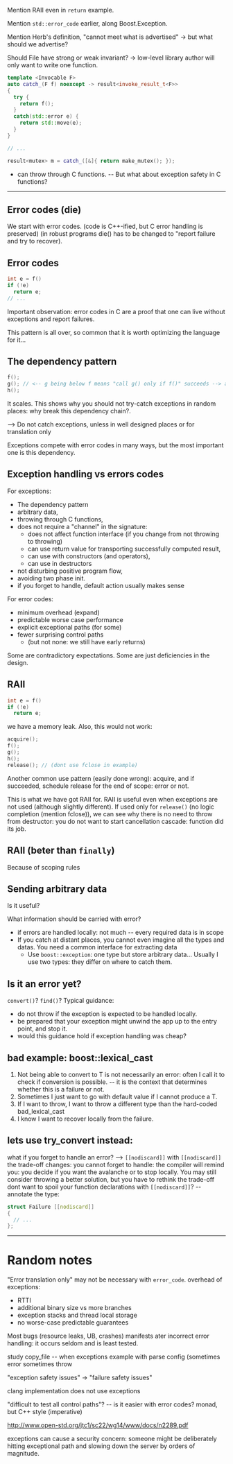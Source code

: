 Mention RAII even in `return` example.

Mention `std::error_code` earlier, along Boost.Exception.

Mention Herb's definition, "cannot meet what is advertised" -> but what should we advertise?

Should File have strong or weak invariant? -> low-level library author will only want to write one function. 

```c++
template <Invocable F>
auto catch_(F f) noexcept -> result<invoke_result_t<F>>
{
  try {
    return f();
  }
  catch(std::error e) {
    return std::move(e);
  }
}

// ...

result<mutex> m = catch_([&]{ return make_mutex(); });
```

+ can throw through C functions. -- But what about exception safety in C functions?

-------------


Error codes (die)
-----------------

We start with error codes. (code is C++-ified, but C error handling is preserved)
(in robust programs die() has to be changed to "report failure and try to recover).


Error codes
-----------------

```c++
int e = f()
if (!e)
  return e;
// ...
```

Important observation: error codes in C are a proof that one can live without exceptions and report failures.

This pattern is all over, so common that it is worth optimizing the language for it...


The dependency pattern
----------------------

```c++
f(); 
g(); // <-- g being below f means "call g() only if f()" succeeds --> an instruction dependency is set and understood by compiler
h();
```

It scales.
This shows why you should not try-catch exceptions in random places: why break this dependency chain?.

--> Do not catch exceptions, unless in well designed places or for translation only

Exceptions compete with error codes in many ways, but the most important one is this dependency.


Exception handling vs errors codes
----------------------------------

For exceptions:
* The dependency pattern
* arbitrary data,
* throwing through C functions,
* does not require a "channel" in the signature:
  * does not affect function interface (if you change from not  throwing to throwing)
  * can use return value for transporting successfully computed result,
  * can use with constructors (and operators),
  * can use in destructors
* not disturbing positive program flow,
* avoiding two phase init.
* if you forget to handle, default action usually makes sense

For error codes:
* minimum overhead (expand)
* predictable worse case performance
* explicit exceptional paths (for some)
* fewer surprising control paths
  * (but not none: we still have early returns)

Some are contradictory expectations. Some are just deficiencies in the design.


RAII
----

```c++
int e = f()
if (!e)
  return e;
```

we have a memory leak. Also, this would not work:

```c++
acquire();
f();
g();
h();
release(); // (dont use fclose in example)
```

Another common use pattern (easily done wrong): acquire, and if succeeded, schedule release for the end of scope: error or not.

This is what we have got RAII for. RAII is useful even when exceptions are not used (although slightly different).
If used only for `release()` (no logic completion (mention fclose)), we can see why there is no need to throw from destructor:
you do not want to start cancellation cascade: function did its job.


RAII (beter than `finally`)
---------------------------
Because of scoping rules


Sending arbitrary data
----------------------
Is it useful?

What information should be carried with error?

* if errors are handled locally: not much -- every required data is in scope
* If you catch at distant places, you cannot even imagine all the types and datas. You need a common interface for extracting data
  * Use `boost::exception`: one type but store arbitrary data...
Usually I use two types: they differ on where to catch them.



Is it an error yet?
-------------------

`convert()`?
`find()`?
Typical guidance: 
* do not throw if the exception is expected to be handled locally.
* be prepared that your exception might unwind the app up to the entry point, and stop it.
* would this guidance hold if exception handling was cheap?


bad example: boost::lexical_cast
---------------------------------
1. Not being able to convert to T is not necessarily an error: often I call it to check if conversion is possible. -- it is the context that determines whether this is a failure or not.
2. Sometimes I just want to go with default value if I cannot produce a T.
3. If I want to throw, I want to throw a different type than the hard-coded bad_lexical_cast
4. I know I want to recover locally from the failure.


lets use try_convert instead:
-----------------------------

what if you forget to handle an error? --> `[[nodiscard]]`
with `[[nodiscard]]` the trade-off changes: you cannot forget to handle: the compiler will remind you: you decide if you want the avalanche or to stop locally.
You may still consider throwing a better solution, but you have to rethink the trade-off
dont want to spoil your function declarations with `[[nodiscard]]`?
-- annotate the type:

```c++
struct Failure [[nodiscard]]
{
  // ...
};
```





----------------------


Random notes
============

"Error translation only" may not be necessary with `error_code`.
overhead of exceptions:
* RTTI
* additional binary size vs more branches
* exception stacks and thread local storage
* no worse-case predictable guarantees

Most bugs (resource leaks, UB, crashes) manifests ater incorrect error handling: it occurs seldom and is least tested. 

study copy_file -- when exceptions
example with parse config (sometimes error sometimes throw

"exception safety issues" -> "failure safety issues"

clang implementation does not use exceptions

"difficult to test all control paths"? -- is it easier with error codes?
monad, but C++ style (imperative)


http://www.open-std.org/jtc1/sc22/wg14/www/docs/n2289.pdf

exceptions can cause a security concern: someone might be deliberately hitting exceptional path and slowing down the server by orders of magnitude.
